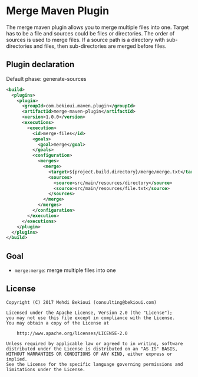 # Merge Maven Plugin

The merge maven plugin allows you to merge multiple files into one. Target has to be a file and sources could be files or directories. The order of sources is used to merge files. If a source path is a directory with sub-directories and files, then sub-directories are merged before files.

## Plugin declaration

Default phase: generate-sources

```xml
<build>
  <plugins>
    <plugin>
      <groupId>com.bekioui.maven.plugin</groupId>
      <artifactId>merge-maven-plugin</artifactId>
      <version>1.0.0</version>
      <executions>
        <execution>
          <id>merge-files</id>
          <goals>
            <goal>merge</goal>
          </goals>
          <configuration>
            <merges>
              <merge>
                <target>${project.build.directory}/merge/merge.txt</target>
                <sources>
                  <source>src/main/resources/directory</source>
                  <source>src/main/resources/file.txt</source>
                </sources>
              </merge>
            </merges>
          </configuration>
        </execution>
      </executions>
    </plugin>
  </plugins>
</build>
```

## Goal

* `merge:merge`: merge multiple files into one

## License
	
	Copyright (C) 2017 Mehdi Bekioui (consulting@bekioui.com)
	
	Licensed under the Apache License, Version 2.0 (the "License");
	you may not use this file except in compliance with the License.
	You may obtain a copy of the License at
	
		http://www.apache.org/licenses/LICENSE-2.0
	
	Unless required by applicable law or agreed to in writing, software
	distributed under the License is distributed on an "AS IS" BASIS,
	WITHOUT WARRANTIES OR CONDITIONS OF ANY KIND, either express or implied.
	See the License for the specific language governing permissions and
	limitations under the License.